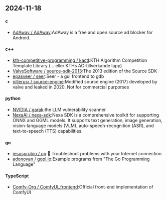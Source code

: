 ## 2024-11-18
#### c
* [AdAway / AdAway](https://github.com/AdAway/AdAway):AdAway is a free and open source ad blocker for Android.
#### c++
* [kth-competitive-programming / kactl](https://github.com/kth-competitive-programming/kactl):KTH Algorithm Competition Template Library (... eller KTHs AC-tillverkande lapp)
* [ValveSoftware / source-sdk-2013](https://github.com/ValveSoftware/source-sdk-2013):The 2013 edition of the Source SDK
* [epasveer / seer](https://github.com/epasveer/seer):Seer - a gui frontend to gdb
* [nillerusr / source-engine](https://github.com/nillerusr/source-engine):Modified source engine (2017) developed by valve and leaked in 2020. Not for commercial purporses
#### python
* [NVIDIA / garak](https://github.com/NVIDIA/garak):the LLM vulnerability scanner
* [NexaAI / nexa-sdk](https://github.com/NexaAI/nexa-sdk):Nexa SDK is a comprehensive toolkit for supporting ONNX and GGML models. It supports text generation, image generation, vision-language models (VLM), auto-speech-recognition (ASR), and text-to-speech (TTS) capabilities.
#### go
* [jesusprubio / up](https://github.com/jesusprubio/up):📶 Troubleshoot problems with your Internet connection
* [adonovan / gopl.io](https://github.com/adonovan/gopl.io):Example programs from "The Go Programming Language"
#### TypeScript
* [Comfy-Org / ComfyUI_frontend](https://github.com/Comfy-Org/ComfyUI_frontend):Official front-end implementation of ComfyUI
